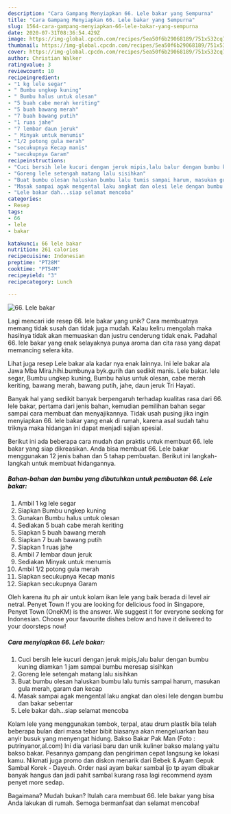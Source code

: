 ```yaml
---
description: "Cara Gampang Menyiapkan 66. Lele bakar yang Sempurna"
title: "Cara Gampang Menyiapkan 66. Lele bakar yang Sempurna"
slug: 1564-cara-gampang-menyiapkan-66-lele-bakar-yang-sempurna
date: 2020-07-31T08:36:54.429Z
image: https://img-global.cpcdn.com/recipes/5ea50f6b29068189/751x532cq70/66-lele-bakar-foto-resep-utama.jpg
thumbnail: https://img-global.cpcdn.com/recipes/5ea50f6b29068189/751x532cq70/66-lele-bakar-foto-resep-utama.jpg
cover: https://img-global.cpcdn.com/recipes/5ea50f6b29068189/751x532cq70/66-lele-bakar-foto-resep-utama.jpg
author: Christian Walker
ratingvalue: 3
reviewcount: 10
recipeingredient:
- "1 kg lele segar"
- " Bumbu ungkep kuning"
- " Bumbu halus untuk olesan"
- "5 buah cabe merah keriting"
- "5 buah bawang merah"
- "7 buah bawang putih"
- "1 ruas jahe"
- "7 lembar daun jeruk"
- " Minyak untuk menumis"
- "1/2 potong gula merah"
- "secukupnya Kecap manis"
- "secukupnya Garam"
recipeinstructions:
- "Cuci bersih lele kucuri dengan jeruk mipis,lalu balur dengan bumbu kuning diamkan 1 jam sampai bumbu meresap sisihkan"
- "Goreng lele setengah matang lalu sisihkan"
- "Buat bumbu olesan haluskan bumbu lalu tumis sampai harum, masukan gula merah, garam dan kecap"
- "Masak sampai agak mengental laku angkat dan olesi lele dengan bumbu dan bakar sebentar"
- "Lele bakar dah...siap selamat mencoba"
categories:
- Resep
tags:
- 66
- lele
- bakar

katakunci: 66 lele bakar 
nutrition: 261 calories
recipecuisine: Indonesian
preptime: "PT28M"
cooktime: "PT54M"
recipeyield: "3"
recipecategory: Lunch

---
```



![66. Lele bakar](https://img-global.cpcdn.com/recipes/5ea50f6b29068189/751x532cq70/66-lele-bakar-foto-resep-utama.jpg)

Lagi mencari ide resep 66. lele bakar yang unik? Cara membuatnya memang tidak susah dan tidak juga mudah. Kalau keliru mengolah maka hasilnya tidak akan memuaskan dan justru cenderung tidak enak. Padahal 66. lele bakar yang enak selayaknya punya aroma dan cita rasa yang dapat memancing selera kita.

Lihat juga resep Lele bakar ala kadar nya enak lainnya. Ini lele bakar ala Jawa Mba Mira.hihi.bumbunya byk.gurih dan sedikit manis. Lele bakar. lele segar, Bumbu ungkep kuning, Bumbu halus untuk olesan, cabe merah keriting, bawang merah, bawang putih, jahe, daun jeruk Tri Hayati.

Banyak hal yang sedikit banyak berpengaruh terhadap kualitas rasa dari 66. lele bakar, pertama dari jenis bahan, kemudian pemilihan bahan segar sampai cara membuat dan menyajikannya. Tidak usah pusing jika ingin menyiapkan 66. lele bakar yang enak di rumah, karena asal sudah tahu triknya maka hidangan ini dapat menjadi sajian spesial.


Berikut ini ada beberapa cara mudah dan praktis untuk membuat 66. lele bakar yang siap dikreasikan. Anda bisa membuat 66. Lele bakar menggunakan 12 jenis bahan dan 5 tahap pembuatan. Berikut ini langkah-langkah untuk membuat hidangannya.

<!--inarticleads1-->

##### Bahan-bahan dan bumbu yang dibutuhkan untuk pembuatan 66. Lele bakar:

1. Ambil 1 kg lele segar
1. Siapkan  Bumbu ungkep kuning
1. Gunakan  Bumbu halus untuk olesan
1. Sediakan 5 buah cabe merah keriting
1. Siapkan 5 buah bawang merah
1. Siapkan 7 buah bawang putih
1. Siapkan 1 ruas jahe
1. Ambil 7 lembar daun jeruk
1. Sediakan  Minyak untuk menumis
1. Ambil 1/2 potong gula merah
1. Siapkan secukupnya Kecap manis
1. Siapkan secukupnya Garam


Oleh karena itu ph air untuk kolam ikan lele yang baik berada di level air netral. Penyet Town ﻿If you are looking for delicious food in Singapore, Penyet Town (OneKM) is the answer. We suggest it for everyone seeking for Indonesian. Choose your favourite dishes below and have it delivered to your doorsteps now! 

<!--inarticleads2-->

##### Cara menyiapkan 66. Lele bakar:

1. Cuci bersih lele kucuri dengan jeruk mipis,lalu balur dengan bumbu kuning diamkan 1 jam sampai bumbu meresap sisihkan
1. Goreng lele setengah matang lalu sisihkan
1. Buat bumbu olesan haluskan bumbu lalu tumis sampai harum, masukan gula merah, garam dan kecap
1. Masak sampai agak mengental laku angkat dan olesi lele dengan bumbu dan bakar sebentar
1. Lele bakar dah...siap selamat mencoba


Kolam lele yang menggunakan tembok, terpal, atau drum plastik bila telah beberapa bulan dari masa tebar bibit biasanya akan mengeluarkan bau anyir busuk yang menyengat hidung. Bakso Bakar Pak Man (Foto : putrinyanor,al.com) Ini dia variasi baru dan unik kuliner bakso malang yaitu bakso bakar. Pesannya gampang dan pengiriman cepat langsung ke lokasi kamu. Nikmati juga promo dan diskon menarik dari Bebek &amp; Ayam Gepuk Sambal Korek - Dayeuh. Order nasi ayam bakar sambal ijo tp ayam dibakar banyak hangus dan jadi pahit sambal kurang rasa lagi recommend ayam penyet more sedap. 

Bagaimana? Mudah bukan? Itulah cara membuat 66. lele bakar yang bisa Anda lakukan di rumah. Semoga bermanfaat dan selamat mencoba!

